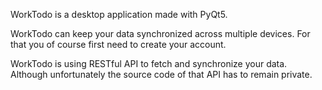 WorkTodo is a desktop application made with PyQt5.

WorkTodo can keep your data synchronized across multiple devices.
For that you of course first need to create your account.

WorkTodo is using RESTful API to fetch and synchronize your data.
Although unfortunately the source code of that API has to remain private.

 